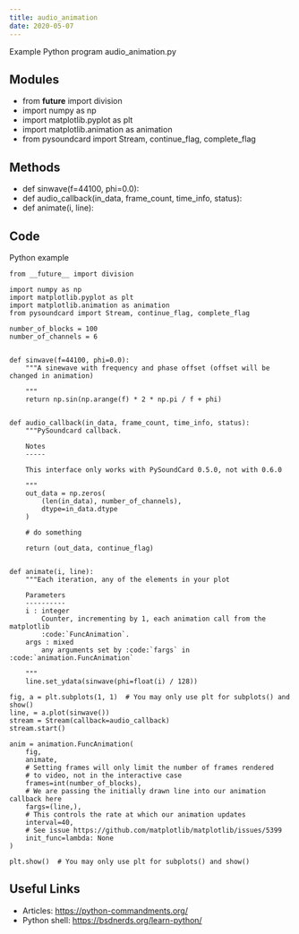 ```yaml
---
title: audio_animation
date: 2020-05-07
---
```

Example Python program audio_animation.py

## Modules

* from __future__ import division
* import numpy as np
* import matplotlib.pyplot as plt
* import matplotlib.animation as animation
* from pysoundcard import Stream, continue_flag, complete_flag

## Methods

* def sinwave(f=44100, phi=0.0):
* def audio_callback(in_data, frame_count, time_info, status):
* def animate(i, line):

## Code

Python example

    from __future__ import division
    
    import numpy as np
    import matplotlib.pyplot as plt
    import matplotlib.animation as animation
    from pysoundcard import Stream, continue_flag, complete_flag
    
    number_of_blocks = 100
    number_of_channels = 6
    
    
    def sinwave(f=44100, phi=0.0):
        """A sinewave with frequency and phase offset (offset will be changed in animation)
    
        """
        return np.sin(np.arange(f) * 2 * np.pi / f + phi)
    
    
    def audio_callback(in_data, frame_count, time_info, status):
        """PySoundcard callback.
    
        Notes
        -----
    
        This interface only works with PySoundCard 0.5.0, not with 0.6.0
    
        """
        out_data = np.zeros(
            (len(in_data), number_of_channels),
            dtype=in_data.dtype
        )
    
        # do something
    
        return (out_data, continue_flag)
    
    
    def animate(i, line):
        """Each iteration, any of the elements in your plot
    
        Parameters
        ----------
        i : integer
            Counter, incrementing by 1, each animation call from the matplotlib
            :code:`FuncAnimation`.
        args : mixed
            any arguments set by :code:`fargs` in :code:`animation.FuncAnimation`
    
        """
        line.set_ydata(sinwave(phi=float(i) / 128))
    
    fig, a = plt.subplots(1, 1)  # You may only use plt for subplots() and show()
    line, = a.plot(sinwave())
    stream = Stream(callback=audio_callback)
    stream.start()
    
    anim = animation.FuncAnimation(
        fig,
        animate,
        # Setting frames will only limit the number of frames rendered
        # to video, not in the interactive case
        frames=int(number_of_blocks),
        # We are passing the initially drawn line into our animation callback here
        fargs=(line,),
        # This controls the rate at which our animation updates
        interval=40,
        # See issue https://github.com/matplotlib/matplotlib/issues/5399
        init_func=lambda: None
    )
    
    plt.show()  # You may only use plt for subplots() and show()
    

## Useful Links

- Articles: https://python-commandments.org/
- Python shell: https://bsdnerds.org/learn-python/
